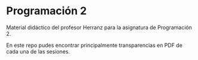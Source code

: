 # Programación 2

Material didáctico del profesor Herranz para la asignatura de Programación 2.

En este repo pudes encontrar principalmente transparencias en PDF de cada una de las sesiones.

